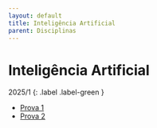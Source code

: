 ```yaml
---
layout: default
title: Inteligência Artificial
parent: Disciplinas
---
```


# Inteligência Artificial

2025/1
{: .label .label-green }

- [Prova 1](2025/1/prova1.pdf)
- [Prova 2](2025/1/prova2.pdf)
